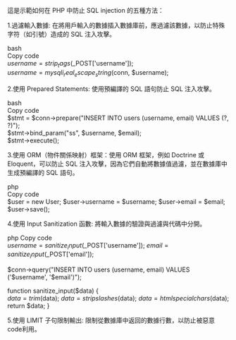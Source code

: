 這是示範如何在 PHP 中防止 SQL injection 的五種方法：



1.過濾輸入數據: 在將用戶輸入的數據插入數據庫前，應過濾該數據，以防止特殊字符（如引號）造成的 SQL 注入攻擊。


bash  
Copy code  
$username = strip_tags($_POST['username']);  
$username = mysqli_real_escape_string($conn, $username);  


2.使用 Prepared Statements: 使用預編譯的 SQL 語句防止 SQL 注入攻擊。


bash  
Copy code  
$stmt = $conn->prepare("INSERT INTO users (username, email) VALUES (?, ?)");  
$stmt->bind_param("ss", $username, $email);  
$stmt->execute();  


3.使用 ORM（物件關係映射）框架：使用 ORM 框架，例如 Doctrine 或 Eloquent，可以防止 SQL 注入攻擊，因為它們自動將數據值過濾，並在數據庫中生成預編譯的 SQL 語句。


php  
Copy code  
$user = new User; 
$user->username = $username; 
$user->email = $email; 
$user->save(); 


4.使用 Input Sanitization 函數: 將輸入數據的驗證與過濾與代碼中分開。


php 
Copy code  
$username = sanitize_input($_POST['username']); 
$email = sanitize_input($_POST['email']); 



$conn->query("INSERT INTO users (username, email) VALUES ('$username', '$email')"); 

function sanitize_input($data) {  
  $data = trim($data); 
  $data = stripslashes($data); 
  $data = htmlspecialchars($data); 
  return $data; 
} 


5.使用 LIMIT 子句限制輸出: 限制從數據庫中返回的數據行數，以防止被惡意code利用。  